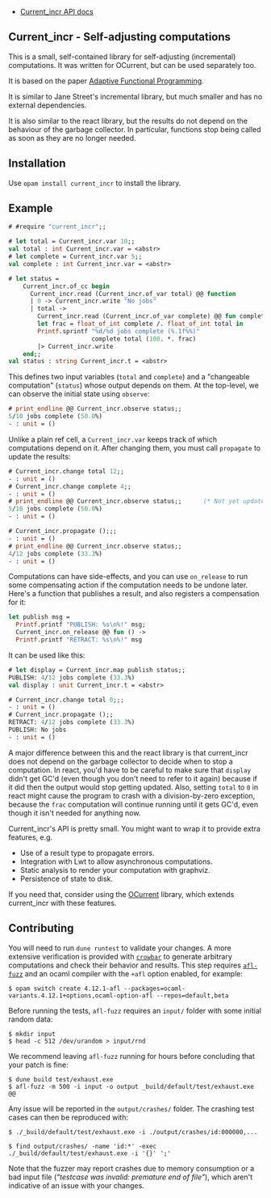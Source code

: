 * [Current_incr API docs](https://ocurrent.github.io/current_incr/current_incr/Current_incr/index.html)

## Current_incr - Self-adjusting computations

This is a small, self-contained library for self-adjusting (incremental) computations.
It was written for OCurrent, but can be used separately too.

It is based on the paper [Adaptive Functional Programming](https://www.cs.cmu.edu/~guyb/papers/popl02.pdf).

It is similar to Jane Street's incremental library, but much smaller and
has no external dependencies.

It is also similar to the react library, but the results do not depend on the
behaviour of the garbage collector. In particular, functions stop being called
as soon as they are no longer needed.

## Installation

Use `opam install current_incr` to install the library.

## Example

```ocaml
# #require "current_incr";;

# let total = Current_incr.var 10;;
val total : int Current_incr.var = <abstr>
# let complete = Current_incr.var 5;;
val complete : int Current_incr.var = <abstr>

# let status =
    Current_incr.of_cc begin
      Current_incr.read (Current_incr.of_var total) @@ function
      | 0 -> Current_incr.write "No jobs"
      | total ->
        Current_incr.read (Current_incr.of_var complete) @@ fun complete ->
        let frac = float_of_int complete /. float_of_int total in
        Printf.sprintf "%d/%d jobs complete (%.1f%%)"
                       complete total (100. *. frac)
        |> Current_incr.write
    end;;
val status : string Current_incr.t = <abstr>
```

This defines two input variables (`total` and `complete`) and a "changeable computation" (`status`) whose output depends on them.
At the top-level, we can observe the initial state using `observe`:

```ocaml
# print_endline @@ Current_incr.observe status;;
5/10 jobs complete (50.0%)
- : unit = ()
```

Unlike a plain ref cell, a `Current_incr.var` keeps track of which computations depend on it.
After changing them, you must call `propagate` to update the results:

```ocaml
# Current_incr.change total 12;;
- : unit = ()
# Current_incr.change complete 4;;
- : unit = ()
# print_endline @@ Current_incr.observe status;;      (* Not yet updated *);;
5/10 jobs complete (50.0%)
- : unit = ()

# Current_incr.propagate ();;;
- : unit = ()
# print_endline @@ Current_incr.observe status;;
4/12 jobs complete (33.3%)
- : unit = ()
```

Computations can have side-effects, and you can use `on_release` to run some compensating action if the computation needs to be undone later. Here's a function that publishes a result, and also registers a compensation for it:

```ocaml
let publish msg =
  Printf.printf "PUBLISH: %s\n%!" msg;
  Current_incr.on_release @@ fun () ->
  Printf.printf "RETRACT: %s\n%!" msg
```

It can be used like this:

```ocaml
# let display = Current_incr.map publish status;;
PUBLISH: 4/12 jobs complete (33.3%)
val display : unit Current_incr.t = <abstr>

# Current_incr.change total 0;;;
- : unit = ()
# Current_incr.propagate ();;
RETRACT: 4/12 jobs complete (33.3%)
PUBLISH: No jobs
- : unit = ()
```

A major difference between this and the react library is that current_incr does not depend on the garbage collector to decide when to stop a computation. In react, you'd have to be careful to make sure that `display` didn't get GC'd (even though you don't need to refer to it again) because if it did then the output would stop getting updated. Also, setting `total` to `0` in react might cause the program to crash with a division-by-zero exception, because the `frac` computation will continue running until it gets GC'd, even though it isn't needed for anything now.

Current_incr's API is pretty small. You might want to wrap it to provide extra features, e.g.

- Use of a result type to propagate errors.
- Integration with Lwt to allow asynchronous computations.
- Static analysis to render your computation with graphviz.
- Persistence of state to disk.

If you need that, consider using the [OCurrent](https://github.com/ocurrent/ocurrent) library,
which extends current_incr with these features.

## Contributing

You will need to run `dune runtest` to validate your changes. A more extensive verification is provided with [`crowbar`](https://github.com/stedolan/crowbar) to generate arbitrary computations and check their behavior and results. This step requires [`afl-fuzz`](https://lcamtuf.coredump.cx/afl/) and an ocaml compiler with the `+afl` option enabled, for example:

```shell
$ opam switch create 4.12.1-afl --packages=ocaml-variants.4.12.1+options,ocaml-option-afl --repos=default,beta
```

Before running the tests, `afl-fuzz` requires an `input/` folder with some initial random data:

```shell
$ mkdir input
$ head -c 512 /dev/urandom > input/rnd
```

We recommend leaving `afl-fuzz` running for hours before concluding that your patch is fine:

```shell
$ dune build test/exhaust.exe
$ afl-fuzz -m 500 -i input -o output _build/default/test/exhaust.exe @@
```

Any issue will be reported in the `output/crashes/` folder. The crashing test cases can then be reproduced with:

```shell
$ ./_build/default/test/exhaust.exe -i ./output/crashes/id:000000,...

$ find output/crashes/ -name 'id:*' -exec ./_build/default/test/exhaust.exe -i '{}' ';'
```

Note that the fuzzer may report crashes due to memory consumption or a bad input file (*"testcase was invalid: premature end of file"*), which aren't indicative of an issue with your changes.
